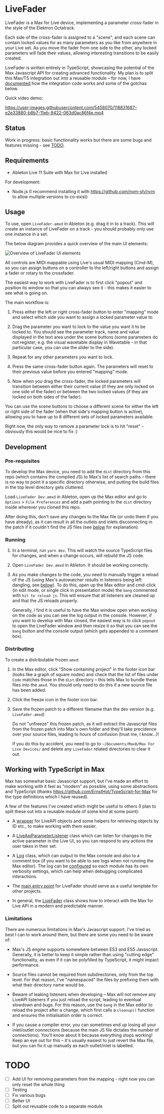 # LiveFader

LiveFader is a Max for Live device, implementing a parameter cross-fader in the style of the Elektron Octatrack.

Each side of the cross-fader is assigned to a "scene", and each scene can contain locked values for as many parameters as you like from anywhere in your Live set. As you move the fader from one side to the other, any locked parameters will fade their values, allowing interesting transitions to be easily created.

LiveFader is written entirely in TypeScript, showcasing the potential of the Max Javascript API for creating advanced functionality. My plan is to split this Max/TS integration out into a reusable module – for now, I have [documented](#Working-with-TypeScript-in-Max) how the integration code works and some of the gotchas below.

Quick video demo:

https://user-images.githubusercontent.com/5458070/118831687-e2e33880-b8b7-11eb-9422-063d0ac86f4e.mp4

## Status

Work in progress: basic functionality works but there are some bugs and features missing - see [TODO](#TODO).

## Requirements

- Ableton Live 11 Suite with Max for Live installed

For development:

- Node.js (I recommend installing it with https://github.com/nvm-sh/nvm to allow multiple versions to co-exist)

## Usage

To use, open `LiveFader.amxd` in Ableton (e.g. drag it in to a track). This will create an instance of LiveFader on a track - you should probably only use one instance in a set.

The below diagram provides a quick overview of the main UI elements:

![Overview of LiveFader UI elements](https://user-images.githubusercontent.com/5458070/118807991-e15a4600-b8a0-11eb-809b-eb8550eb39d4.png)

All controls are MIDI mappable using Live's usual MIDI mapping (Cmd-M), so you can assign buttons on a controller to the left/right buttons and assign a fader or rotary to the crossfader.

The easiest way to work with LiveFader is to first click "popout" and position its window so that you can always see it - this makes it easier to see what is going on.

The main workflow is:

1. Press either the left or right cross-fader button to enter "mapping" mode and select which side you want to assign a locked parameter value to.

2. Drag the parameter you want to lock to the value you want it to be locked to. You should see the parameter track, name and value displayed in the text area under the scene buttons (some parameters do not register, e.g. the visual wavetable display in Wavetable - in that particular case, you can use the slider to the side).

3. Repeat for any other parameters you want to lock.

4. Press the same cross-fader button again. The parameters will reset to their previous value before you entered "mapping" mode.

5. Now when you drag the cross-fader, the locked parameters will transition between either their current value (if they are only locked on one side of the fader) or between the two locked values (if they are locked on both sides of the fader).

You can use the scene buttons to choose a different scene for either the left or right side of the fader (when that side's mapping button is active), allowing you to have up to 8 different sets of locked parameters available.

Right now, the only way to remove a parameter lock is to hit "reset" - obviously this would be nice to fix :)

## Development

### Pre-requisites

To develop the Max device, you need to add the `dist` directory from this repo (which contains the compiled JS) to Max's list of search paths – there is no way to point it a specific directory otherwise, and putting the build files in the top level directory gets cluttered.

Load `LiveFader Dev.amxd` in Ableton, open up the Max editor and go to `Options` > `File Preferences` and add a path pointing to the `dist` directory inside wherever you cloned this repo.

After doing this, don't save any changes to the Max file (or undo them if you have already), as it can result in all the outlets and inlets disconnecting in the patch if it couldn't find the JS files (see [below](#Working-with-TypeScript-in-Max) for explanation).

### Running

1. In a terminal, run `yarn dev`. This will watch the source TypeScript files for changes, and when a change occurs, will rebuild the JS code.

2. Open `LiveFader Dev.amxd` in Ableton. It should be working correctly.

3. As you make changes to the code, you need to manually trigger a reload of the JS (using Max's autowatcher results in listeners being left dangling, see [below](#Working-with-TypeScript-in-Max)). To do this, open up the Max editor and cmd-click (in edit mode, or single click in presentation mode) the `bang` commented with `hit to reload js`. This will ensure that all listeners are cleaned up and that the JS reloads properly.

   Generally, I find it is useful to have the Max window open when working on the code as you can see the log output in the console. However, if you want to develop with Max closed, the easiest way is to click `popout` to open the LiveFader window and then resize it so that you can see the `bang` button and the console output (which gets appended to a comment box).

### Distributing

To create a distributable frozen `amxd`:

1. In the Max editor, click "Show containing project" in the footer icon bar (looks like a graph of square nodes) and check that the list of files under `Code` matches those in the `dist` directory – this tells Max to bundle these files into the `amxd`. You should only need to do this if a new source file has been added.

2. Click the freeze icon in the footer icon bar.

3. Save the frozen patch to a different filename than the dev version (e.g. `LiveFader.amxd`)

   Do not "unfreeze" this frozen patch, as it will extract the Javascript files from the frozen patch into Max's own folder and they'll take precidence over your source files, leading to hours of confusion (trust me, I know...)!

   If you do this by accident, you need to go to `~/Documents/Max8/Max For Live Devices/` and delete any `LiveFader` related directories to clear it out.

## Working with TypeScript in Max

Max has somewhat basic Javascript support, but I've made an effort to make working with it feel as "modern" as possible, using some abstractions and TypeScript (thanks https://github.com/ErnstHot/TypeScript-for-Max for the type definitions which I have reused).

A few of the features I've created which might be useful to others (I plan to split these out into a reusable module of some kind at some point):

- A [wrapper](https://github.com/tomduncalf/livefader/blob/master/src/lib_maxForLiveUtils.ts) for LiveAPI objects and some helpers for retrieving objects by ID etc., to make working with them easier.

- A [LiveApiParameterListener](https://github.com/tomduncalf/livefader/blob/master/src/LiveParameterListener.ts) class which can listen for changes to the active parameter in the Live UI, so you can respond to any actions the user takes in their set.

- A [Log](https://github.com/tomduncalf/livefader/blob/master/src/lib_Log.ts) class, which can output to the Max console and also to a comment box (if you want to be able to see logs when not running the Max editor). The log can be [configured](https://github.com/tomduncalf/livefader/blob/master/src/config_log.ts) so each module has its own verbosity settings, which can help when debugging complicated interactions.

- The [main entry point](https://github.com/tomduncalf/livefader/blob/master/src/main.ts) for LiveFader should serve as a useful template for other projects.

- In general, the [LiveFader](https://github.com/tomduncalf/livefader/blob/master/src/LiveFader.ts) class shows how to interact with the Max for Live API in a modern and predictable manner.

### Limitations

There are numerous limitations in Max's Javascript support. I've tried as best I can to work around them, but there are some you need to be aware of:

- Max's JS engine supports somewhere between ES3 and ES5 Javascript. Generally, it is better to keep it simple rather than using "cutting edge" functionality, as even if it can be polyfilled by TypeScript, it might impact performance.

- Source files cannot be required from subdirectories, only from the top level. For that reason, I've "namespaced" the files by prefixing them with what their directory name would be.

- Beware of leaking listeners when developing – Max will not remove any LiveAPI listeners if you just reload the script, leading to eventual slowdown and bugs. For this reason, use the `bang` in the Max editor to reload the project after a change, which first calls a `cleanup()` function and ensures the initialisation order is correct.

- If you cause a compiler error, you can sometimes end up losing all your inlet/outlet connections (because the main JS file dictates the number of connections). You'll know about it because everything stops working! Keep an eye out for this – it's usually easiest to just revert the Max file, but you can fix it up manually as each outlet/inlet is labelled.

# TODO

- [ ] Add UI for removing parameters from the mapping - right now you can only reset the whole thing
- [ ] Testing
- [ ] Fix various bugs
- [ ] Better UI
- [ ] Split out reusable code to a separate module
